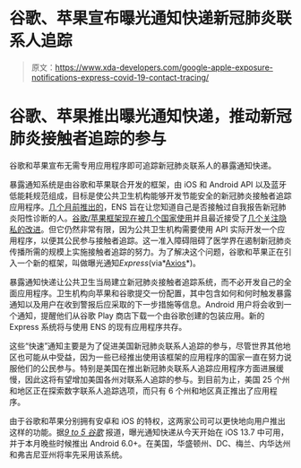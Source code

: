 # 谷歌、苹果宣布曝光通知快递新冠肺炎联系人追踪

> 原文：<https://www.xda-developers.com/google-apple-exposure-notifications-express-covid-19-contact-tracing/>

# 谷歌、苹果推出曝光通知快递，推动新冠肺炎接触者追踪的参与

谷歌和苹果宣布无需专用应用程序即可追踪新冠肺炎联系人的暴露通知快递。

暴露通知系统是由谷歌和苹果联合开发的框架，由 iOS 和 Android API 以及蓝牙低能耗规范组成，目标是使公共卫生机构能够开发节能安全的新冠肺炎接触者追踪应用程序。[几个月前推出的](https://www.xda-developers.com/google-apple-contact-tracing-coronavirus/)，ENS 旨在让您知道自己是否接触过自我报告新冠肺炎阳性诊断的人。[谷歌/苹果框架现在被几个国家使用](https://www.xda-developers.com/google-apple-covid-19-contact-tracing-exposure-notifications-api-app-list-countries/)并且最近接受了[几个关注隐私的改进](https://www.xda-developers.com/google-apple-new-privacy-functional-improvements-exposure-notification-covid-19-contact-tracing-api/)。但它仍然非常有限，因为公共卫生机构需要使用 API 实际开发一个应用程序，以便其公民参与接触者追踪。这一准入障碍阻碍了医学界在遏制新冠肺炎传播所需的规模上实施接触者追踪的努力。为了解决这个问题，谷歌和苹果正在引入一个新的框架，叫做曝光通知*Express*(via*[Axios](https://www.axios.com/apple-google-to-allow-coronavirus-exposure-notifications-without-app-daff828c-efb8-4678-99a9-8418d01d90bf.html)*)。

暴露通知快递让公共卫生当局建立新冠肺炎接触者追踪系统，而不必开发自己的全面应用程序。卫生机构向苹果和谷歌提交一份配置，其中包含如何和何时触发暴露通知以及用户在收到警报后应采取的下一步措施等信息。Android 用户将会收到一个通知，提醒他们从谷歌 Play 商店下载一个由谷歌创建的包装应用。新的 Express 系统将与使用 ENS 的现有应用程序共存。

这些“快速”通知主要是为了促进美国新冠肺炎联系人追踪的参与，尽管世界其他地区也可能从中受益，因为一些已经推出使用该框架的应用程序的国家一直在努力说服他们的公民参与。特别是美国在推出新冠肺炎联系人追踪应用程序方面进展缓慢，因此这将有望增加美国各州对联系人追踪的参与。到目前为止，美国 25 个州和地区正在探索数字联系人追踪选项，而只有 6 个州和地区真正推出了应用程序。

由于谷歌和苹果分别拥有安卓和 iOS 的特权，这两家公司可以更快地向用户推出这样的功能。据[*9 to 5 谷歌*](https://9to5google.com/2020/09/01/exposure-notifications-express/) 报道，曝光通知快递从今天开始在 iOS 13.7 中可用，并于本月晚些时候推出 Android 6.0+。在美国，华盛顿州、DC、梅兰、内华达州和弗吉尼亚州将率先采用该系统。